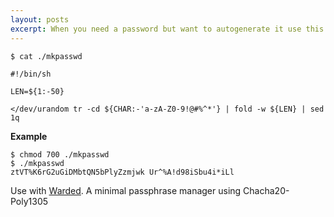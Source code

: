```yaml
---
layout: posts
excerpt: When you need a password but want to autogenerate it use this simple bash password generator
---
```


`$ cat ./mkpasswd`

```
#!/bin/sh

LEN=${1:-50}

</dev/urandom tr -cd ${CHAR:-'a-zA-Z0-9!@#%^*'} | fold -w ${LEN} | sed 1q
```

**Example**

```
$ chmod 700 ./mkpasswd
$ ./mkpasswd
ztVT%K6rG2uGiDMbtQN5bPlyZzmjwk Ur^%A!d98iSbu4i*iLl
```

Use with [Warded](https://github.com/hexid/warded). A minimal passphrase manager using Chacha20-Poly1305

